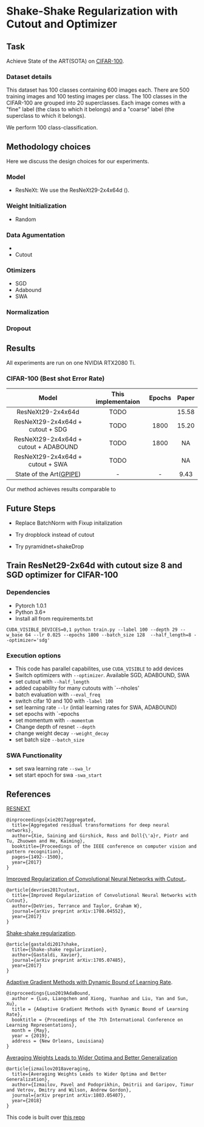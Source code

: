 # Shake-Shake Regularization with Cutout and Optimizer

## Task

Achieve State of the ART(SOTA) on [CIFAR-100](https://www.cs.toronto.edu/~kriz/cifar.html).

### Dataset details

This dataset has 100 classes containing 600 images each. There are 500 training images and 100 testing images per class. The 100 classes in the CIFAR-100 are grouped into 20 superclasses. Each image comes with a "fine" label (the class to which it belongs) and a "coarse" label (the superclass to which it belongs). 

We perform 100 class-classification. 


## Methodology choices

Here we discuss the design choices for our experiments. 

### Model

* ResNeXt:  We use the ResNeXt29-2x4x64d ().

### Weight Initialization

* Random 

### Data Agumentation

* 
* Cutout 

### Otimizers

* SGD
* Adabound
* SWA

### Normalization

### Dropout


## Results

All experiments are run on one NVIDIA RTX2080 Ti. 

### CIFAR-100 (Best shot Error Rate)

|Model|This implementaion |Epochs |Paper|
|:---:|:---:|:---:|:---:|
|ResNeXt29-2x4x64d | TODO | |15.58 |
|ResNeXt29-2x4x64d + cutout + SDG| TODO | 1800| 15.20|
|ResNeXt29-2x4x64d + cutout + ADABOUND| TODO  | 1800 |NA|
|ResNeXt29-2x4x64d + cutout + SWA| TODO | |NA|
|State of the Art([GPIPE](https://arxiv.org/pdf/1811.06965v4.pdf)) |  - | - | 9.43|


Our method achieves results comparable to 

## Future Steps

* Replace BatchNorm with Fixup initalization

* Try dropblock instead of cutout

* Try pyramidnet+shakeDrop

## Train ResNet29-2x64d  with cutout size 8 and SGD optimizer for CIFAR-100 

### Dependencies

* Pytorch 1.0.1
* Python 3.6+ 
* Install all from requirements.txt

```
CUDA_VISIBLE_DEVICES=0,1 python train.py --label 100 --depth 29 --w_base 64 --lr 0.025 --epochs 1800 --batch_size 128  --half_length=8 --optimizer='sdg'
```

### Execution options

* This code has parallel capabilites, use `CUDA_VISIBLE` to add devices
* Switch optimizers with `--optimizer`. Available SGD, ADABOUND, SWA
* set cutout with `--half_length`
* added capability for many cutouts with `--nholes'
* batch evaluation with `--eval_freq`
* switch cifar 10 and 100 with `-label 100`
* set learning rate `--lr` (intial learning rates for SWA, ADABOUND)
* set epochs with `-epochs
* set momentum with `--momentum`
* Change depth of resnet `--depth`
* change weight decay `--weight_decay`
* set batch size `--batch_size`


### SWA Functionality
* set swa learning rate `--swa_lr`
* set start epoch for swa `-swa_start`


## References


[RESNEXT](https://github.com/facebookresearch/ResNeXt)
```
@inproceedings{xie2017aggregated,
  title={Aggregated residual transformations for deep neural networks},
  author={Xie, Saining and Girshick, Ross and Doll{\'a}r, Piotr and Tu, Zhuowen and He, Kaiming},
  booktitle={Proceedings of the IEEE conference on computer vision and pattern recognition},
  pages={1492--1500},
  year={2017}
}

```

[Improved Regularization of Convolutional Neural Networks with Cutout.](https://github.com/uoguelph-mlrg/Cutout).
```
@article{devries2017cutout,  
  title={Improved Regularization of Convolutional Neural Networks with Cutout},  
  author={DeVries, Terrance and Taylor, Graham W},  
  journal={arXiv preprint arXiv:1708.04552},  
  year={2017}  
}
```
[Shake-shake regularization](https://github.com/xgastaldi/shake-shake).
```
@article{gastaldi2017shake,
  title={Shake-shake regularization},
  author={Gastaldi, Xavier},
  journal={arXiv preprint arXiv:1705.07485},
  year={2017}
}
```

[Adaptive Gradient Methods with Dynamic Bound of Learning Rate](https://github.com/Luolc/AdaBound).

```text
@inproceedings{Luo2019AdaBound,
  author = {Luo, Liangchen and Xiong, Yuanhao and Liu, Yan and Sun, Xu},
  title = {Adaptive Gradient Methods with Dynamic Bound of Learning Rate},
  booktitle = {Proceedings of the 7th International Conference on Learning Representations},
  month = {May},
  year = {2019},
  address = {New Orleans, Louisiana}
}
```

[Averaging Weights Leads to Wider Optima and Better Generalization](https://github.com/izmailovpavel/contrib_swa_examples)
```
@article{izmailov2018averaging,
  title={Averaging Weights Leads to Wider Optima and Better Generalization},
  author={Izmailov, Pavel and Podoprikhin, Dmitrii and Garipov, Timur and Vetrov, Dmitry and Wilson, Andrew Gordon},
  journal={arXiv preprint arXiv:1803.05407},
  year={2018}
}
```

This code is built over [this repo](https://github.com/owruby/shake-shake_pytorch)
